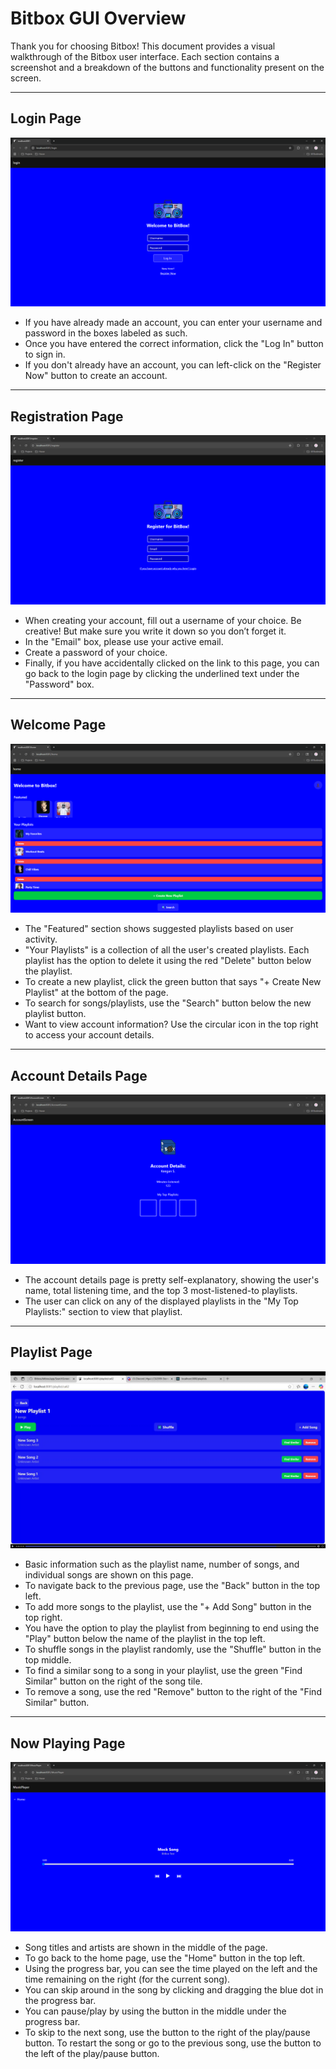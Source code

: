 # **Bitbox GUI Overview**

Thank you for choosing Bitbox! This document provides a visual walkthrough of the Bitbox user interface. Each section contains a screenshot and a breakdown of the buttons and functionality present on the screen.

---

## **Login Page**

![Login Page](Login_Page.png)

- If you have already made an account, you can enter your username and password in the boxes labeled as such.
- Once you have entered the correct information, click the "Log In" button to sign in.
- If you don't already have an account, you can left-click on the "Register Now" button to create an account.

---

## **Registration Page**

![Registration Page](Registration_Page.png)

- When creating your account, fill out a username of your choice. Be creative! But make sure you write it down so you don’t forget it.
- In the "Email" box, please use your active email.
- Create a password of your choice.
- Finally, if you have accidentally clicked on the link to this page, you can go back to the login page by clicking the underlined text under the "Password" box.

---

## **Welcome Page**

![Welcome Page](Welcome_Page.png)

- The "Featured" section shows suggested playlists based on user activity.
- "Your Playlists" is a collection of all the user's created playlists. Each playlist has the option to delete it using the red "Delete" button below the playlist.
- To create a new playlist, click the green button that says "+ Create New Playlist" at the bottom of the page.
- To search for songs/playlists, use the "Search" button below the new playlist button.
- Want to view account information? Use the circular icon in the top right to access your account details.

---

## **Account Details Page**

![Account Details Page](Account_Details_Page.png)

- The account details page is pretty self-explanatory, showing the user's name, total listening time, and the top 3 most-listened-to playlists.
- The user can click on any of the displayed playlists in the "My Top Playlists:" section to view that playlist.

---

## **Playlist Page**

![Playlist Page](Playlist_Page.png)

- Basic information such as the playlist name, number of songs, and individual songs are shown on this page.
- To navigate back to the previous page, use the "Back" button in the top left.
- To add more songs to the playlist, use the "+ Add Song" button in the top right.
- You have the option to play the playlist from beginning to end using the "Play" button below the name of the playlist in the top left.
- To shuffle songs in the playlist randomly, use the "Shuffle" button in the top middle.
- To find a similar song to a song in your playlist, use the green "Find Similar" button on the right of the song tile.
- To remove a song, use the red "Remove" button to the right of the "Find Similar" button.

---

## **Now Playing Page**

![Now Playing Page](Now_Playing.png)

- Song titles and artists are shown in the middle of the page.
- To go back to the home page, use the "Home" button in the top left.
- Using the progress bar, you can see the time played on the left and the time remaining on the right (for the current song).
- You can skip around in the song by clicking and dragging the blue dot in the progress bar.
- You can pause/play by using the button in the middle under the progress bar.
- To skip to the next song, use the button to the right of the play/pause button. To restart the song or go to the previous song, use the button to the left of the play/pause button.
